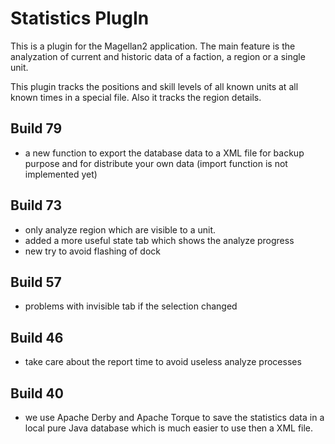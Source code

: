 # Statistics PlugIn

This is a plugin for the Magellan2 application. The main feature is the analyzation of current and historic data of a faction, a region or a single unit.

This plugin tracks the positions and skill levels of all known units at all known times in a special file. Also it tracks the region details.

## Build 79
- a new function to export the database data to a XML file for backup purpose and for distribute your own data (import function is not implemented yet)

## Build 73
- only analyze region which are visible to a unit.
- added a more useful state tab which shows the analyze progress
- new try to avoid flashing of dock
 
## Build 57
- problems with invisible tab if the selection changed

## Build 46
- take care about the report time to avoid useless analyze  processes

## Build 40
- we use Apache Derby and Apache Torque to save the statistics data in a local pure Java database which is much easier to use then a XML file.